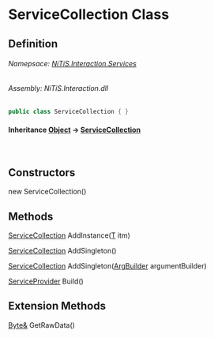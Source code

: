 # ServiceCollection Class
## Definition

###### Namepsace: [NiTiS.Interaction.Services](https://nitis-dev.github.io/NiTiSLibsWiki/Namespaces/NiTiS.Interaction.Services)
###### Assembly: NiTiS.Interaction.dll

#### 
```c#
public class ServiceCollection { }
```
#### Inheritance [Object](https://docs.microsoft.com/dotnet/api/system.object) &#8594; [ServiceCollection](https://nitis-dev.github.io/NiTiSLibsWiki/NiTiS/Interaction/Services/ServiceCollection)  
#### 

<br>

## Constructors
new ServiceCollection()  
  
  
  
## Methods
[ServiceCollection](https://nitis-dev.github.io/NiTiSLibsWiki/NiTiS/Interaction/Services/ServiceCollection) AddInstance([T](https://nitis-dev.github.io/NiTiSLibsWiki/NiTiS/Interaction/Services/T) itm)
    
  
[ServiceCollection](https://nitis-dev.github.io/NiTiSLibsWiki/NiTiS/Interaction/Services/ServiceCollection) AddSingleton()
    
  
[ServiceCollection](https://nitis-dev.github.io/NiTiSLibsWiki/NiTiS/Interaction/Services/ServiceCollection) AddSingleton([ArgBuilder](https://nitis-dev.github.io/NiTiSLibsWiki/NiTiS/Interaction/Services/ArgBuilder) argumentBuilder)
    
  
[ServiceProvider](https://nitis-dev.github.io/NiTiSLibsWiki/NiTiS/Interaction/Services/ServiceProvider) Build()
    
  
  
## Extension Methods
[Byte&](https://docs.microsoft.com/dotnet/api/system.byte&) GetRawData()  

  
